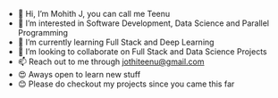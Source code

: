 - 👋 Hi, I’m Mohith J, you can call me Teenu
- 👀 I’m interested in Software Development, Data Science and Parallel Programming
- 🌱 I’m currently learning Full Stack and Deep Learning
- 💞️ I’m looking to collaborate on Full Stack and Data Science Projects
- 📫 Reach out to me through jothiteenu@gmail.com
- 😍 Aways open to learn new stuff
- 😊 Please do checkout my projects since you came this far

<!---
mohith-j/mohith-j is a ✨ special ✨ repository because its `README.md` (this file) appears on your GitHub profile.
You can click the Preview link to take a look at your changes.
--->
